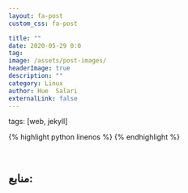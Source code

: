 ```yaml
---
layout: fa-post
custom_css: fa-post

title: ""
date: 2020-05-29 0:0
tag:
image: /assets/post-images/
headerImage: true
description: ""
category: Linux
author: Hue  Salari
externalLink: false
---
```

tags: [web, jekyll]

{% highlight python linenos %}
{% endhighlight %}


&nbsp;


## منابع:

<div dir="ltr">
<a href=""></a><br>
</div>
